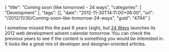 {
	"title": "Coming soon (like tomorrow) - 24 ways",
	"categories": [
		"Development"
	],
	"tags": [],
	"date": "2012-11-30T14:11:00+06:00",
	"url": "/2012/11/30/Coming-soon-like-tomorrow-24-ways",
	"guid": "4794"
}

I somehow missed this the past 6 years (sigh), but <a href="http://24ways.org">24 Ways</a> launches its 2012 web development advent calendar tomorrow. You can check the previous years to see if the content is something you would be interested in. It looks like a great mix of developer and designer-oriented articles.